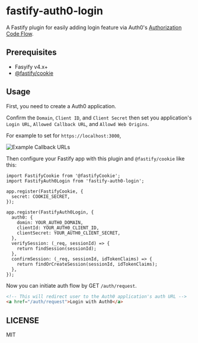 # fastify-auth0-login

A Fastify plugin for easily adding login feature via Auth0's [Authorization Code Flow](https://auth0.com/docs/get-started/authentication-and-authorization-flow/authorization-code-flow).

## Prerequisites

- Fasyify v4.x+
- [@fastify/cookie](https://github.com/fastify/fastify-cookie)

## Usage

First, you need to create a Auth0 application.

Confirm the `Domain`, `Client ID`, and `Client Secret` then set you application's `Login URL`, `Allowed Callback URL`, and `Allowd Web Origins`.

For example to set for `https://localhost:3000`,

![Example Callback URLs](https://user-images.githubusercontent.com/9696352/222122244-4f415985-c182-4953-8a82-e89885ff2213.png)

Then configure your Fastify app with this plugin and `@fastify/cookie` like this:

```
import FastifyCookie from '@fastifyCookie';
import FastifyAuth0Login from 'fastify-auth0-login';

app.register(FastifyCookie, {
  secret: COOKIE_SECRET,
});

app.register(FastifyAuth0Login, {
  auth0: {
    domin: YOUR_AUTH0_DOMAIN,
    clientId: YOUR_AUTH0_CLIENT_ID,
    clientSecret: YOUR_AUTH0_CLIENT_SECRET,
  },
  verifySession: (_req, sessionId) => {
    return findSession(sessionId);
  },
  confirmSession: (_req, sessionId, idTokenClaims) => {
    return findOrCreateSession(sessionId, idTokenClaims);
  },
});
```

Now you can initiate auth flow by GET `/auth/request`.

```html
<!-- This will redirect user to the Auth0 application's auth URL -->
<a href="/auth/request">Login with Auth0</a>
```

## LICENSE

MIT
